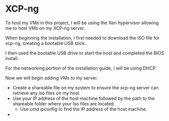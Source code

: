# XCP-ng 

To host my VMs in this project, I will be using the Xen hypervisor allowing me to host VMs on my XCP-ng server.

When beginning the installation, I first needed to download the ISO file for xcp-ng, creating a bootable USB stick.

I then used the bootable USB drive to start the host and completed the BIOS install.

For the networking portion of the installation guide, I will be using DHCP.

Now we will begin adding VMs to my server.

- Create a shareable file on my system to ensure the xcp-ng server can retrieve any iso files on my host. 
- Use your IP address of the host machine followed by the path to the shareable folder where your iso files are located.
    - Use cmd ipconfig to find the IP address of the host machine.
- 



